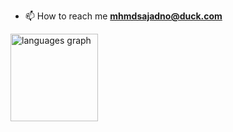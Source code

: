 - 📫 How to reach me **mhmdsajadno@duck.com**
<div align="left">
  <img src="https://github-readme-stats.vercel.app/api/top-langs?username=mhmdsajadno&locale=en&hide_title=false&layout=compact&card_width=320&langs_count=6&theme=github_dark&hide_border=true&order=2" height="140" alt="languages graph"  />
</div>
